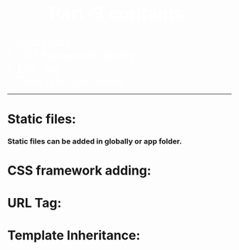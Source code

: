 <h1 style="text-align:center;font-size:2.5rem;color:white" class="heading">Part-3 contains:</h1>
<ol>
        <li style="color: white;font-size: 1.5rem;">Static files</li>
        <li style="color: white;font-size: 1.5rem;">CSS framework adding</li>
        <li style="color: white;font-size: 1.5rem;">URL Tag</li>
        <li style="color: white;font-size: 1.5rem;">Template Inheritance</li>
</ol>
<hr>
<h1 class="heading">Static files:</h1>
<h3 class="details">Static files can be added in globally or app folder.</h3>
<h1 class="heading">CSS framework adding:</h1>
<h3 class="details"></h3>
<h1 class="heading">URL Tag:</h1>
<h3 class="details"></h3>
<h1 class="heading">Template Inheritance:</h1>
<h3 class="details"></h3>



<!-- Template for readme -->
<!-- 
<h1 class="heading"></h1>
<ol class="topic-container">
        <li class="topic" style="color: white;font-size: 1.5rem;">Topic Name</li>
        <li class="topic" style="color: white;font-size: 1.5rem;">Topic Name</li>
        <li class="topic" style="color: white;font-size: 1.5rem;">Topic Name</li>
        <li class="topic" style="color: white;font-size: 1.5rem;">Topic Name</li>
</ol>
<h1 class="heading"></h1>
<h3 class="details"></h3>
<h1 class="heading"></h1>
<h3 class="details"></h3>
 -->